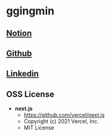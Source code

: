 # __ggingmin__
## __[Notion](https://ggingmin.notion.site/c6a97234524a46f786414b97caea6f98?v=f3e2c0b6c3e34c6794ad1abfbd5da31b)__

## __[Github](https://github.com/ggingmin)__

## __[Linkedin](https://www.linkedin.com/in/ggingmin/)__


## OSS License
* **next.js**
  * https://github.com/vercel/next.js
  * Copyright (c) 2021 Vercel, Inc.
  * MIT License
